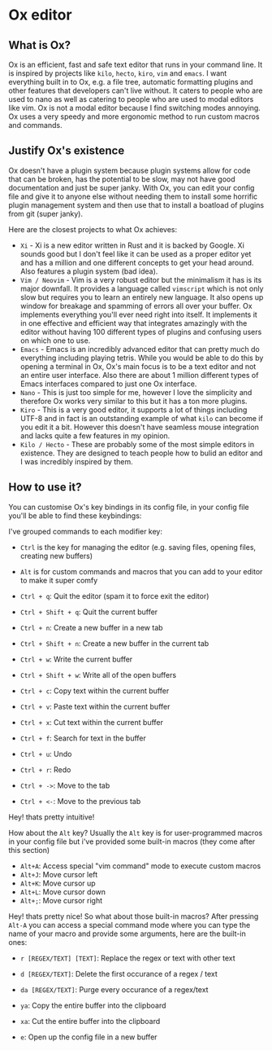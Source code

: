 # Ox editor

## What is Ox?

Ox is an efficient, fast and safe text editor that runs in your command line. It is inspired by projects like `kilo`, `hecto`, `kiro`, `vim` and `emacs`. I want everything built in to Ox, e.g. a file tree, automatic formatting plugins and other features that developers can't live without. It caters to people who are used to nano as well as catering to people who are used to modal editors like vim. Ox is not a modal editor because I find switching modes annoying. Ox uses a very speedy and more ergonomic method to run custom macros and commands.

## Justify Ox's existence
Ox doesn't have a plugin system because plugin systems allow for code that can be broken, has the potential to be slow, may not have good documentation and just be super janky. With Ox, you can edit your config file and give it to anyone else without needing them to install some horrific plugin management system and then use that to install a boatload of plugins from git (super janky).

Here are the closest projects to what Ox achieves:

 - `Xi` - Xi is a new editor written in Rust and it is backed by Google. Xi sounds good but I don't feel like it can be used as a proper editor yet and has a million and one different concepts to get your head around. Also features a plugin system (bad idea).
 - `Vim / Neovim` - Vim is a very robust editor but the minimalism it has is its major downfall. It provides a language called `vimscript` which is not only slow but requires you to learn an entirely new language. It also opens up window for breakage and spamming of errors all over your buffer. Ox implements everything you'll ever need right into itself. It implements it in one effective and efficient way that integrates amazingly with the editor without having 100 different types of plugins and confusing users on which one to use.
 - `Emacs` - Emacs is an incredibly advanced editor that can pretty much do everything including playing tetris. While you would be able to do this by opening a terminal in Ox, Ox's main focus is to be a text editor and not an entire user interface. Also there are about 1 million different types of Emacs interfaces compared to just one Ox interface.
 - `Nano` - This is just too simple for me, however I love the simplicity and therefore Ox works very similar to this but it has a ton more plugins.
 - `Kiro` - This is a very good editor, it supports a lot of things including UTF-8 and in fact is an outstanding example of what `kilo` can become if you edit it a bit. However this doesn't have seamless mouse integration and lacks quite a few features in my opinion.
 - `Kilo / Hecto` - These are probably some of the most simple editors in existence. They are designed to teach people how to bulid an editor and I was incredibly inspired by them.
 
## How to use it?
You can customise Ox's key bindings in its config file, in your config file you'll be able to find these keybindings:

I've grouped commands to each modifier key:
 - `Ctrl` is the key for managing the editor (e.g. saving files, opening files, creating new buffers)
 - `Alt` is for custom commands and macros that you can add to your editor to make it super comfy

 - `Ctrl + q`: Quit the editor (spam it to force exit the editor)
 - `Ctrl + Shift + q`: Quit the current buffer

 - `Ctrl + n`: Create a new buffer in a new tab
 - `Ctrl + Shift + n`: Create a new buffer in the current tab

 - `Ctrl + w`: Write the current buffer
 - `Ctrl + Shift + w`: Write all of the open buffers

 - `Ctrl + c`: Copy text within the current buffer
 - `Ctrl + v`: Paste text within the current buffer
 - `Ctrl + x`: Cut text within the current buffer

 - `Ctrl + f`: Search for text in the buffer

 - `Ctrl + u`: Undo
 - `Ctrl + r`: Redo

 - `Ctrl + ->`: Move to the tab
 - `Ctrl + <-`: Move to the previous tab

Hey! thats pretty intuitive!

How about the `Alt` key?
Usually the `Alt` key is for user-programmed macros in your config file but i've provided some built-in macros (they come after this section)

 - `Alt+A`: Access special "vim command" mode to execute custom macros
 - `Alt+J`: Move cursor left
 - `Alt+K`: Move cursor up
 - `Alt+L`: Move cursor down
 - `Alt+;`: Move cursor right

Hey! thats pretty nice! So what about those built-in macros?
After pressing `Alt-A` you can access a special command mode where you can type the name of your macro and provide some arguments, here are the built-in ones:

 - `r [REGEX/TEXT] [TEXT]`: Replace the regex or text with other text

 - `d [REGEX/TEXT]`: Delete the first occurance of a regex / text
 - `da [REGEX/TEXT]`: Purge every occurance of a regex/text

 - `ya`: Copy the entire buffer into the clipboard
 - `xa`: Cut the entire buffer into the clipboard

 - `e`: Open up the config file in a new buffer

